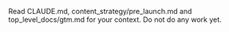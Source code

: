 Read CLAUDE.md, content_strategy/pre_launch.md and top_level_docs/gtm.md for your context. Do not do any work yet.
